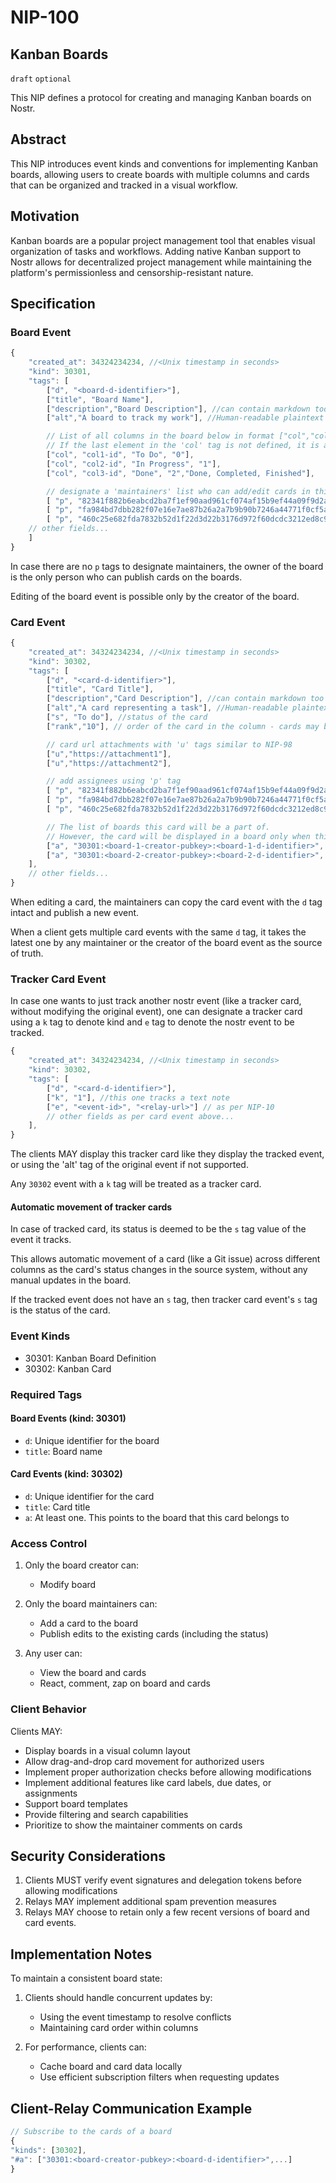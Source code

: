 NIP-100
======

Kanban Boards
------------

`draft` `optional`

This NIP defines a protocol for creating and managing Kanban boards on Nostr.

## Abstract

This NIP introduces event kinds and conventions for implementing Kanban boards, allowing users to create boards with multiple columns and cards that can be organized and tracked in a visual workflow.

## Motivation

Kanban boards are a popular project management tool that enables visual organization of tasks and workflows. Adding native Kanban support to Nostr allows for decentralized project management while maintaining the platform's permissionless and censorship-resistant nature.

## Specification

### Board Event 

```javascript
{
    "created_at": 34324234234, //<Unix timestamp in seconds>
    "kind": 30301,
    "tags": [
        ["d", "<board-d-identifier>"],
        ["title", "Board Name"],
        ["description","Board Description"], //can contain markdown too
        ["alt","A board to track my work"], //Human-readable plaintext summary to be shown in non-supporting clients - as per NIP-31

        // List of all columns in the board below in format ["col","col-id","name","order",<<csv of card statuses that need to be displayed in the column>>]
        // If the last element in the 'col' tag is not defined, it is assumed that column will display those cards (see event below) whose 's' tags EXACTLY the column name
        ["col", "col1-id", "To Do", "0"],
        ["col", "col2-id", "In Progress", "1"], 
        ["col", "col3-id", "Done", "2","Done, Completed, Finished"],

        // designate a 'maintainers' list who can add/edit cards in this board
        [ "p", "82341f882b6eabcd2ba7f1ef90aad961cf074af15b9ef44a09f9d2a8fbfbe6a2" ],  
        [ "p", "fa984bd7dbb282f07e16e7ae87b26a2a7b9b90b7246a44771f0cf5ae58018f52" ],  
        [ "p", "460c25e682fda7832b52d1f22d3d22b3176d972f60dcdc3212ed8c92ef85065c" ],   
    // other fields...
    ]
}
```

In case there are no `p` tags to designate maintainers, the owner of the board is the only person who can publish cards on the boards.

Editing of the board event is possible only by the creator of the board. 

### Card Event

```javascript
{
    "created_at": 34324234234, //<Unix timestamp in seconds>
    "kind": 30302,
    "tags": [
        ["d", "<card-d-identifier>"],
        ["title", "Card Title"],
        ["description","Card Description"], //can contain markdown too
        ["alt","A card representing a task"], //Human-readable plaintext summary to be shown in non-supporting clients - as per NIP-31
        ["s", "To do"], //status of the card
        ["rank","10"], // order of the card in the column - cards may be displayed in the ascending order of rank by default

        // card url attachments with 'u' tags similar to NIP-98
        ["u","https://attachment1"],
        ["u","https://attachment2"],

        // add assignees using 'p' tag
        [ "p", "82341f882b6eabcd2ba7f1ef90aad961cf074af15b9ef44a09f9d2a8fbfbe6a2"],
        [ "p", "fa984bd7dbb282f07e16e7ae87b26a2a7b9b90b7246a44771f0cf5ae58018f52"],  
        [ "p", "460c25e682fda7832b52d1f22d3d22b3176d972f60dcdc3212ed8c92ef85065c"], 

        // The list of boards this card will be a part of. 
        // However, the card will be displayed in a board only when this event's pubkey matches an entry in the board's maintainers list
        ["a", "30301:<board-1-creator-pubkey>:<board-1-d-identifier>", "<optional-relay-url>"],  
        ["a", "30301:<board-2-creator-pubkey>:<board-2-d-identifier>", "<optional-relay-url>"],  
    ],
    // other fields...
}
```

When editing a card, the maintainers can copy the card event with the `d` tag intact and publish a new event. 

When a client gets multiple card events with the same `d` tag, it takes the latest one by any maintainer or the creator of the board event as the source of truth.

### Tracker Card Event

In case one wants to just track another nostr event (like a tracker card, without modifying the original event), one can designate a tracker card using a `k` tag to denote kind and `e` tag to denote the nostr event to be tracked.  

```javascript
{
    "created_at": 34324234234, //<Unix timestamp in seconds>
    "kind": 30302,
    "tags": [
        ["d", "<card-d-identifier>"],
        ["k", "1"], //this one tracks a text note
        ["e", "<event-id>", "<relay-url>"] // as per NIP-10
        // other fields as per card event above...
    ],
}
```

The clients MAY display this tracker card like they display the tracked event, or using the 'alt' tag of the original event if not supported.

Any `30302` event with a `k` tag will be treated as a tracker card.

#### Automatic movement of tracker cards

In case of tracked card, its status is deemed to be the `s` tag value of the event it tracks. 

This allows automatic movement of a card (like a Git issue) across different columns as the card's status changes in the source system, without any manual updates in the board.  

If the tracked event does not have an `s` tag, then tracker card event's `s` tag is the status of the card.

### Event Kinds

- 30301: Kanban Board Definition
- 30302: Kanban Card

### Required Tags

#### Board Events (kind: 30301)
- `d`: Unique identifier for the board
- `title`: Board name

#### Card Events (kind: 30302)
- `d`: Unique identifier for the card
- `title`: Card title
- `a`: At least one. This points to the board that this card belongs to

### Access Control

1. Only the board creator can:
   - Modify board

2. Only the board maintainers can:
   - Add a card to the board
   - Publish edits to the existing cards (including the status)

2. Any user can:
   - View the board and cards
   - React, comment, zap on board and cards

### Client Behavior

Clients MAY:
- Display boards in a visual column layout
- Allow drag-and-drop card movement for authorized users
- Implement proper authorization checks before allowing modifications
- Implement additional features like card labels, due dates, or assignments
- Support board templates
- Provide filtering and search capabilities
- Prioritize to show the maintainer comments on cards

## Security Considerations

1. Clients MUST verify event signatures and delegation tokens before allowing modifications
2. Relays MAY implement additional spam prevention measures
3. Relays MAY choose to retain only a few recent versions of board and card events.

## Implementation Notes

To maintain a consistent board state:

1. Clients should handle concurrent updates by:
   - Using the event timestamp to resolve conflicts
   - Maintaining card order within columns

2. For performance, clients can:
   - Cache board and card data locally
   - Use efficient subscription filters when requesting updates

## Client-Relay Communication Example

```javascript
// Subscribe to the cards of a board
{
"kinds": [30302],
"#a": ["30301:<board-creator-pubkey>:<board-d-identifier>",...]
}
```
